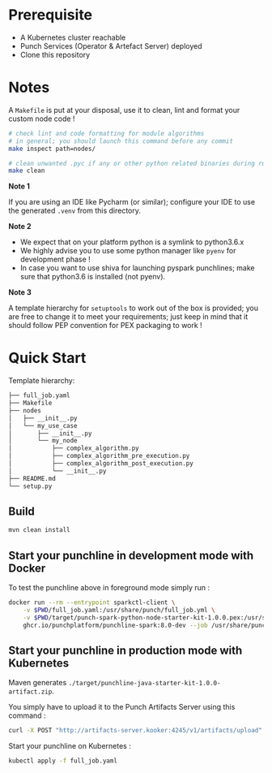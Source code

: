 # Prerequisite

- A Kubernetes cluster reachable
- Punch Services (Operator & Artefact Server) deployed
- Clone this repository

# Notes

A `Makefile` is put at your disposal, use it to clean, lint and format your custom node code !

```sh
# check lint and code formatting for module algorithms
# in general; you should launch this command before any commit
make inspect path=nodes/

# clean unwanted .pyc if any or other python related binaries during runtime execution
make clean
```

**Note 1**

If you are using an IDE like Pycharm (or similar); configure your IDE to use the generated `.venv` from this directory.

**Note 2**

- We expect that on your platform python is a symlink to python3.6.x
- We highly advise you to use some python manager like `pyenv` for development phase !
- In case you want to use shiva for launching pyspark punchlines; make sure that python3.6 is installed (not pyenv).

**Note 3**

A template hierarchy for `setuptools` to work out of the box is provided; you are free to change it to meet your
requirements; just keep in mind that it should follow PEP convention for PEX packaging to work !

# Quick Start

Template hierarchy:

```sh
├── full_job.yaml
├── Makefile
├── nodes
│   ├── __init__.py
│   └── my_use_case
│       ├── __init__.py
│       └── my_node
│           ├── complex_algorithm.py
│           ├── complex_algorithm_pre_execution.py
│           ├── complex_algorithm_post_execution.py
│           └── __init__.py
├── README.md
└── setup.py
```

## Build

```sh
mvn clean install
```

## Start your punchline in development mode with Docker

To test the punchline above in foreground mode simply run :

```sh
docker run --rm --entrypoint sparkctl-client \
    -v $PWD/full_job.yaml:/usr/share/punch/full_job.yml \
    -v $PWD/target/punch-spark-python-node-starter-kit-1.0.0.pex:/usr/share/punch/extlib/punch-spark-python-node-starter-kit-1.0.0.pex \
    ghcr.io/punchplatform/punchline-spark:8.0-dev --job /usr/share/punch/full_job.yml
```

## Start your punchline in production mode with Kubernetes

Maven generates `./target/punchline-java-starter-kit-1.0.0-artifact.zip`.

You simply have to upload it to the Punch Artifacts Server using this command :
```sh
curl -X POST "http://artifacts-server.kooker:4245/v1/artifacts/upload" -F artifact=@target/punchline-java-starter-kit-1.0.0-artifact.zip -F override=true
```

Start your punchline on Kubernetes :
```sh
kubectl apply -f full_job.yaml
```

